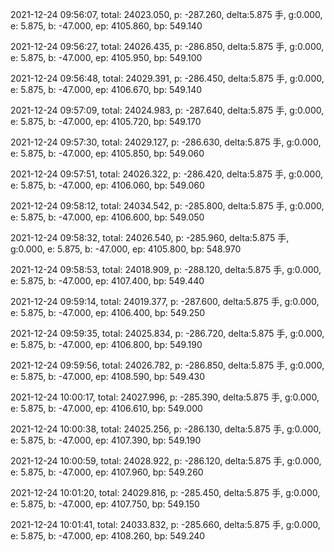 2021-12-24 09:56:07, total: 24023.050, p: -287.260, delta:5.875 手, g:0.000, e: 5.875, b: -47.000, ep: 4105.860, bp: 549.140

2021-12-24 09:56:27, total: 24026.435, p: -286.850, delta:5.875 手, g:0.000, e: 5.875, b: -47.000, ep: 4105.950, bp: 549.100

2021-12-24 09:56:48, total: 24029.391, p: -286.450, delta:5.875 手, g:0.000, e: 5.875, b: -47.000, ep: 4106.670, bp: 549.140

2021-12-24 09:57:09, total: 24024.983, p: -287.640, delta:5.875 手, g:0.000, e: 5.875, b: -47.000, ep: 4105.720, bp: 549.170

2021-12-24 09:57:30, total: 24029.127, p: -286.630, delta:5.875 手, g:0.000, e: 5.875, b: -47.000, ep: 4105.850, bp: 549.060

2021-12-24 09:57:51, total: 24026.322, p: -286.420, delta:5.875 手, g:0.000, e: 5.875, b: -47.000, ep: 4106.060, bp: 549.060

2021-12-24 09:58:12, total: 24034.542, p: -285.800, delta:5.875 手, g:0.000, e: 5.875, b: -47.000, ep: 4106.600, bp: 549.050

2021-12-24 09:58:32, total: 24026.540, p: -285.960, delta:5.875 手, g:0.000, e: 5.875, b: -47.000, ep: 4105.800, bp: 548.970

2021-12-24 09:58:53, total: 24018.909, p: -288.120, delta:5.875 手, g:0.000, e: 5.875, b: -47.000, ep: 4107.400, bp: 549.440

2021-12-24 09:59:14, total: 24019.377, p: -287.600, delta:5.875 手, g:0.000, e: 5.875, b: -47.000, ep: 4106.400, bp: 549.250

2021-12-24 09:59:35, total: 24025.834, p: -286.720, delta:5.875 手, g:0.000, e: 5.875, b: -47.000, ep: 4106.800, bp: 549.190

2021-12-24 09:59:56, total: 24026.782, p: -286.850, delta:5.875 手, g:0.000, e: 5.875, b: -47.000, ep: 4108.590, bp: 549.430

2021-12-24 10:00:17, total: 24027.996, p: -285.390, delta:5.875 手, g:0.000, e: 5.875, b: -47.000, ep: 4106.610, bp: 549.000

2021-12-24 10:00:38, total: 24025.256, p: -286.130, delta:5.875 手, g:0.000, e: 5.875, b: -47.000, ep: 4107.390, bp: 549.190

2021-12-24 10:00:59, total: 24028.922, p: -286.120, delta:5.875 手, g:0.000, e: 5.875, b: -47.000, ep: 4107.960, bp: 549.260

2021-12-24 10:01:20, total: 24029.816, p: -285.450, delta:5.875 手, g:0.000, e: 5.875, b: -47.000, ep: 4107.750, bp: 549.150

2021-12-24 10:01:41, total: 24033.832, p: -285.660, delta:5.875 手, g:0.000, e: 5.875, b: -47.000, ep: 4108.260, bp: 549.240